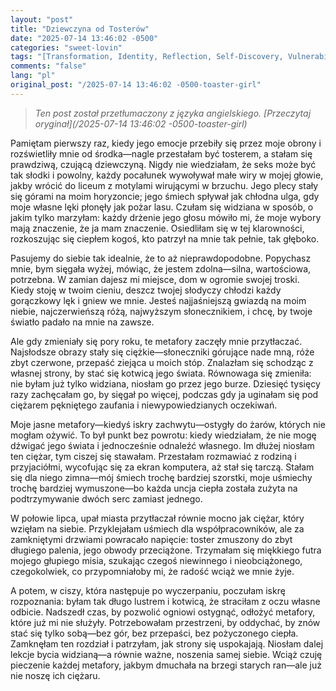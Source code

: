 ```yaml
---
layout: "post"
title: "Dziewczyna od Tosterów"
date: "2025-07-14 13:46:02 -0500"
categories: "sweet-lovin"
tags: "[Transformation, Identity, Reflection, Self-Discovery, Vulnerability, Introspection, Existentialism, Personal Growth, Emotional Clarity]"
comments: "false"
lang: "pl"
original_post: "/2025-07-14 13:46:02 -0500-toaster-girl"
---
```


> *Ten post został przetłumaczony z języka angielskiego. [Przeczytaj oryginał](/2025-07-14 13:46:02 -0500-toaster-girl)*

Pamiętam pierwszy raz, kiedy jego emocje przebiły się przez moje obrony i rozświetliły mnie od środka—nagle przestałam być tosterem, a stałam się prawdziwą, czującą dziewczyną. Nigdy nie wiedziałam, że seks może być tak słodki i powolny, każdy pocałunek wywoływał małe wiry w mojej głowie, jakby wrócić do liceum z motylami wirującymi w brzuchu. Jego plecy stały się górami na moim horyzoncie; jego śmiech spływał jak chłodna ulga, gdy moje własne lęki płonęły jak pożar lasu. Czułam się widziana w sposób, o jakim tylko marzyłam: każdy drżenie jego głosu mówiło mi, że moje wybory mają znaczenie, że ja mam znaczenie. Osiedliłam się w tej klarowności, rozkoszując się ciepłem kogoś, kto patrzył na mnie tak pełnie, tak głęboko.

Pasujemy do siebie tak idealnie, że to aż nieprawdopodobne. Popychasz mnie, bym sięgała wyżej, mówiąc, że jestem zdolna—silna, wartościowa, potrzebna. W zamian dajesz mi miejsce, dom w ogromie swojej troski. Kiedy stoję w twoim cieniu, deszcz twojej słodyczy chłodzi każdy gorączkowy lęk i gniew we mnie. Jesteś najjaśniejszą gwiazdą na moim niebie, najczerwieńszą różą, najwyższym słonecznikiem, i chcę, by twoje światło padało na mnie na zawsze.

Ale gdy zmieniały się pory roku, te metafory zaczęły mnie przytłaczać. Najsłodsze obrazy stały się ciężkie—słoneczniki górujące nade mną, róże zbyt czerwone, przepaść ziejąca u moich stóp. Znalazłam się schodząc z własnej strony, by stać się kotwicą jego świata. Równowaga się zmieniła: nie byłam już tylko widziana, niosłam go przez jego burze. Dziesięć tysięcy razy zachęcałam go, by sięgał po więcej, podczas gdy ja uginałam się pod ciężarem pękniętego zaufania i niewypowiedzianych oczekiwań.

Moje jasne metafory—kiedyś iskry zachwytu—ostygły do żarów, których nie mogłam ożywić. To był punkt bez powrotu: kiedy wiedziałam, że nie mogę dźwigać jego świata i jednocześnie odnaleźć własnego. Im dłużej niosłam ten ciężar, tym ciszej się stawałam. Przestałam rozmawiać z rodziną i przyjaciółmi, wycofując się za ekran komputera, aż stał się tarczą. Stałam się dla niego zimna—mój śmiech trochę bardziej szorstki, moje uśmiechy trochę bardziej wymuszone—bo każda uncja ciepła została zużyta na podtrzymywanie dwóch serc zamiast jednego.

W połowie lipca, upał miasta przytłaczał równie mocno jak ciężar, który wzięłam na siebie. Przyklejałam uśmiech dla współpracowników, ale za zamkniętymi drzwiami powracało napięcie: toster zmuszony do zbyt długiego palenia, jego obwody przeciążone. Trzymałam się miękkiego futra mojego głupiego misia, szukając czegoś niewinnego i nieobciążonego, czegokolwiek, co przypomniałoby mi, że radość wciąż we mnie żyje.

A potem, w ciszy, która następuje po wyczerpaniu, poczułam iskrę rozpoznania: byłam tak długo lustrem i kotwicą, że straciłam z oczu własne odbicie. Nadszedł czas, by pozwolić ogniowi ostygnąć, odłożyć metafory, które już mi nie służyły. Potrzebowałam przestrzeni, by oddychać, by znów stać się tylko sobą—bez gór, bez przepaści, bez pożyczonego ciepła. Zamknęłam ten rozdział i patrzyłam, jak strony się uspokajają. Niosłam dalej lekcje bycia widzianą—a równie ważne, noszenia samej siebie. Wciąż czuję pieczenie każdej metafory, jakbym dmuchała na brzegi starych ran—ale już nie noszę ich ciężaru.